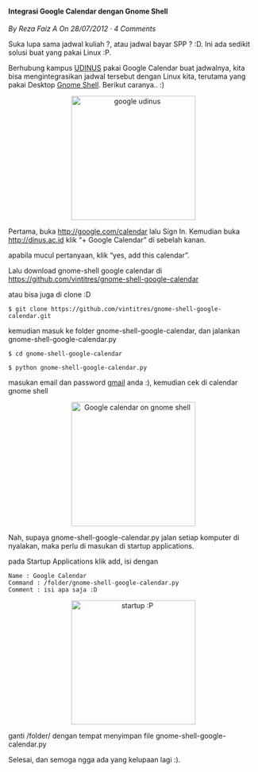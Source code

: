 #### Integrasi Google Calendar dengan Gnome Shell
_By Reza Faiz A On 28/07/2012 · 4 Comments_

Suka lupa sama jadwal kuliah ?, atau jadwal bayar SPP ? :D. Ini ada sedikit solusi buat yang pakai Linux :P.

Berhubung kampus [UDINUS](http://dinus.ac.id) pakai Google Calendar buat jadwalnya, kita bisa mengintegrasikan jadwal tersebut dengan Linux kita, terutama yang pakai Desktop [Gnome Shell](http://gnome.org). Berikut caranya.. :)
<p align="center">
	<img src="./posts/2012-07-28-integrasi-google-calendar-dengan-gnome-shell/google_udinus.png" height="250px" alt="google udinus">
</p> 

Pertama, buka <http://google.com/calendar> lalu Sign In. Kemudian buka <http://dinus.ac.id> klik “+ Google Calendar” di sebelah kanan.

apabila mucul pertanyaan, klik “yes, add this calendar”.

Lalu download gnome-shell google calendar di <https://github.com/vintitres/gnome-shell-google-calendar>

atau bisa juga di clone :D
```
$ git clone https://github.com/vintitres/gnome-shell-google-calendar.git
```

kemudian masuk ke folder gnome-shell-google-calendar, dan jalankan gnome-shell-google-calendar.py
```
$ cd gnome-shell-google-calendar

$ python gnome-shell-google-calendar.py
```

masukan email dan password [gmail](http://gmail.com) anda :), kemudian cek di calendar gnome shell
<p align="center">
	<img src="./posts/2012-07-28-integrasi-google-calendar-dengan-gnome-shell/google-calendar-gnome-shell.png" height="250px" alt="Google calendar on gnome shell">
</p> 

Nah, supaya gnome-shell-google-calendar.py jalan setiap komputer di nyalakan, maka perlu di masukan di startup applications.

pada Startup Applications klik add, isi dengan
```
Name : Google Calendar
Command : /folder/gnome-shell-google-calendar.py
Comment : isi apa saja :D
```
<p align="center">
	<img src="./posts/2012-07-28-integrasi-google-calendar-dengan-gnome-shell/startup.png" height="250px" alt="startup :P">
</p> 

ganti /folder/ dengan tempat menyimpan file gnome-shell-google-calendar.py

Selesai, dan semoga ngga ada yang kelupaan lagi :).
